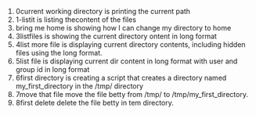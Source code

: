 1. 0current working directory is printing the current path
2. 1-listit is listing thecontent of the files
3. bring me home is showing how I can change my directory to home
4. 3listfiles is showing the current directory ontent in long format
5. 4list more file is displaying current directory contents, including hidden files using the long format.
6. 5list file is displaying current dir content in long format with user and group id in long format
7. 6first directory is creating a script that creates a directory named my_first_directory in the /tmp/ directory
8. 7move that file move the file betty from /tmp/ to /tmp/my_first_directory.
9. 8first delete delete the file betty in tem directory.
